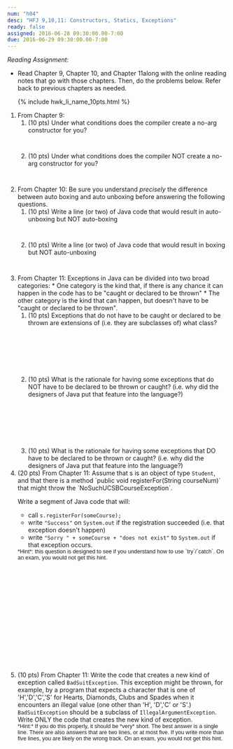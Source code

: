 ```yaml
---
num: "h04"
desc: "HFJ 9,10,11: Constructors, Statics, Exceptions"
ready: false
assigned: 2016-06-28 09:30:00.00-7:00
due: 2016-06-29 09:30:00.00-7:00
---
```


*Reading Assignment:* 

* Read <span data-hfj="9">Chapter 9</span>, <span data-hfj="10">Chapter 10</span>, and <span data-hfj="11">Chapter 11</span>along with the online reading notes that go with those chapters. Then, do the problems below.   Refer back to previous chapters as needed.

<ol>

{% include hwk_li_name_10pts.html %}

<li markdown="1"> From <span data-hfj="9">Chapter 9</span>:
<ol>
<li style="margin-bottom:3em;" markdown="1"> 
(10 pts) Under what conditions does the compiler create a no-arg constructor for you? 
</li>

<li style="margin-bottom:3em;" markdown="1"> 
(10 pts) Under what conditions does the compiler NOT create a no-arg constructor for you? 
</li>
</ol>
</li>

<li markdown="1"> From <span data-hfj="10">Chapter 10</span>:
Be sure you understand <em>precisely</em> the difference between auto boxing and auto unboxing before answering the following questions.   
<ol>
<li style="margin-bottom:3em;" markdown="1"> 
(10 pts) Write a line (or two) of Java code that would result in auto-unboxing but NOT auto-boxing 
</li>
<li style="margin-bottom:3em;" markdown="1"> 
(10 pts) Write a line (or two) of Java code that would result in boxing but NOT auto-unboxing 
</li>
</ol>
</li>

<li markdown="1">  From <span data-hfj="11">Chapter 11</span>: Exceptions in Java can be divided into two broad categories:
* One category is the kind that, if there is any chance it can happen in the code has to be "caught or declared to be thrown" 
* The other category is the kind that can happen, but doesn't have to be "caught or declared to be thrown".

<ol>
<li style="margin-bottom:8em;" markdown="1"> 
(10 pts) Exceptions that  do not have to be caught or declared to be thrown are extensions of (i.e. they are subclasses of) what class?
</li>

<li style="margin-bottom:8em;" markdown="1"> 
(10 pts) What is the rationale  for having some exceptions that do NOT have to be declared to be thrown or caught? (i.e. why did the designers of Java put that feature into the language?)
</li>

<li style="margin-bottom:0em;" markdown="1"> (10 pts) What is the rationale  for having some exceptions that DO have to be declared to be thrown or caught? (i.e. why did the designers of Java put that feature into the language?)
</li>
</ol>
<div style="pagebreak"></div>
</li>

<li style="margin-bottom:18em;" markdown="1"> 
(20 pts) From <span data-hfj="11">Chapter 11</span>: Assume that s is an object of type <code>Student</code>, and that there is a method 
`public void registerFor(String courseNum)` that might throw the `NoSuchUCSBCourseException`. 

Write a segment of Java code that will:
* call `s.registerFor(someCourse);`
* write `"Success"` on `System.out` if the registration succeeded (i.e. that exception doesn't happen)
* write `"Sorry " + someCourse + "does not exist"` to `System.out` if that exception occurs.

<div style="font-family: Arial Narrow, sans-serif; font-size: 90%;" markdown="1">
*Hint*: this question is designed to see if you understand how to use `try`/`catch`.   On an exam, you would not get this hint.
</div>

</li>

<li style="margin-bottom:3em;" markdown="1"> 
(10 pts) From <span data-hfj="11">Chapter 11</span>: Write the code that creates a new kind of exception called <code>BadSuitException</code>.  This exception might be thrown, for example, by a program that expects a character that is one of 'H','D','C','S' for Hearts, Diamonds, Clubs and Spades when it encounters an illegal value (one other than 'H', 'D','C' or 'S'.)   <code>BadSuitException</code> should be a subclass of <code>IllegalArgumentException</code>.   Write ONLY the code that creates the new kind of exception. 

<div style="font-family: Arial Narrow, sans-serif; font-size: 90%;" markdown="1">
*Hint:* If you do this properly, it should be *very* short.   The best answer is a single line.  There are also answers that are two lines, or at most five.   If you write more than five lines, you are likely on the wrong track.   On an exam, you would not get this hint.
</div>

</li>

</ol>
